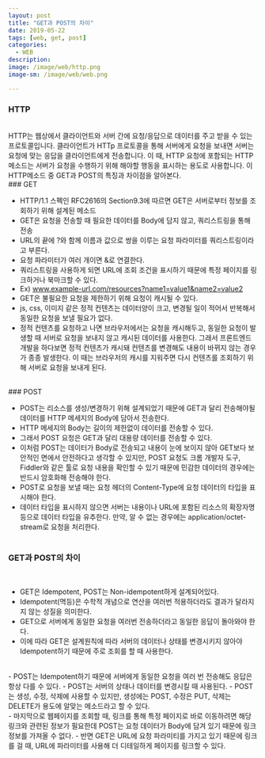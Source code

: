 ```yaml
---
layout: post
title: "GET과 POST의 차이"
date: 2019-05-22
tags: [web, get, post]
categories:
  - WEB
description:
image: /image/web/http.png
image-sm: /image/web/web.png

---
```

<!-- {:.post-img.small}
![producer](/image/rabbitmq/producer.png) -->


### HTTP
<br />
HTTP는 웹상에서 클라이언트와 서버 간에 요청/응답으로 데이터를 주고 받을 수 있는 프로토콜입니다. 클라이언트가 HTTp 프로토콜을 통해 서버에게 요청을 보내면 서버는 요청에 맞는 응답을 클라이언트에게 전송합니다. 이 때, HTTP 요청에 포함되는 HTTP메소드는 서버가 요청을 수행하기 위해 해야할 행동을 표시하는 용도로 사용합니다. 이 HTTP메소드 중 GET과 POST의 특징과 차이점을 알아본다.

<br>
### GET
<br />

 - HTTP/1.1 스펙인 RFC2616의 Section9.3에 따르면 GET은 서버로부터 정보를 조회하기 위해 설계된 메소드
 - GET은 요청을 전송할 때 필요한 데이터를 Body에 담지 않고, 쿼리스트링을 통해 전송
 - URL의 끝에 ?와 함께 이름과 값으로 쌍을 이루는 요청 파라미터를 쿼리스트링이라고 부른다.
 - 요청 파라미터가 여러 개이면 &로 연결한다.
 - 쿼리스트링을 사용하게 되면 URL에 조회 조건을 표시하기 때문에 특정 페이지를 링크하거나 북마크할 수 있다.
 - Ex) www.example-url.com/resources?name1=value1&name2=value2
 - GET은 불필요한 요청을 제한하기 위해 요청이 캐시될 수 있다.
 - js, css, 이미지 같은 정적 컨텐츠는 데이터양이 크고, 변경될 일이 적어서 반복해서 동일한 요청을 보낼 필요가 없다.
 - 정적 컨텐츠를 요청하고 나면 브라우저에서는 요청을 캐시해두고, 동일한 요청이 발생할 때 서버로 요청을 보내지 않고 캐시된 데이터를 사용한다. 그래서 프론트엔드 개발을 하다보면 정적 컨텐츠가 캐시돼 컨텐츠를 변경해도 내용이 바뀌지 않는 경우가 종종 발생한다. 이 때는 브라우저의 캐시를 지워주면 다시 컨텐츠를 조회하기 위해 서버로 요청을 보내게 된다.


<br>
### POST
<br />

 - POST는 리소스를 생성/변경하기 위해 설계되었기 때문에 GET과 달리 전송해야될 데이터를 HTTP 메세지의 Body에 담아서 전송한다.
 -  HTTP 메세지의 Body는 길이의 제한없이 데이터를 전송할 수 있다.
 - 그래서 POST 요청은 GET과 달리 대용량 데이터를 전송할 수 있다.
 - 이처럼 POST는 데이터가 Body로 전송되고 내용이 눈에 보이지 않아 GET보다 보안적인 면에서 안전하다고 생각할 수 있지만, POST 요청도 크롬 개발자 도구, Fiddler와 같은 툴로 요청 내용을 확인할 수 있기 때문에 민감한 데이터의 경우에는 반드시 암호화해 전송해야 한다.
 -  POST로 요청을 보낼 때는 요청 헤더의 Content-Type에 요청 데이터의 타입을 표시해야 한다.
 - 데이터 타입을 표시하지 않으면 서버는 내용이나 URL에 포함된 리소스의 확장자명 등으로 데이터 타입을 유추한다. 만약, 알 수 없는 경우에는 application/octet-stream로 요청을 처리한다.
<br /><br />

### GET과 POST의 차이
<br />

 - GET은 Idempotent, POST는 Non-idempotent하게 설계되어있다.
 - Idempotent(멱등)은 수학적 개념으로 연산을 여러번 적용하더라도 결과가 달라지지 않는 성질을 의미한다.
 - GET으로 서버에게 동일한 요청을 여러번 전송하더라고 동일한 응답이 돌아와야 한다.
 - 이에 따라 GET은 설계원칙에 따라 서버의 데이터나 상태를 변경시키지 않아야 Idempotent하기 때문에 주로 조회를 할 때 사용한다.

 <br>
 - POST는 Idempotent하기 때문에 서버에게 동일한 요청을 여러 번 전송해도 응답은 항상 다를 수 있다.
 - POST는 서버의 상태나 데이터를 변경시킬 때 사용된다.
 - POST는 생성, 수정, 삭제에 사용할 수 있지만, 생성에는 POST, 수정은 PUT, 삭제는 DELETE가 용도에 알맞는 메소드라고 할 수 있다.

 <br>
 - 마지막으로 웹페이지를 조회할 때, 링크를 통해 특정 페이지로 바로 이동하려면 해당 링크와 관련된 정보가 필요한데 POST는 요청 데이터가 Body에 담겨 있기 때문에 링크 정보를 가져올 수 없다.
 - 반면 GET은 URL에 요청 파라미티를 가지고 있기 때문에 링크를 걸 때, URL에 파라미터를 사용해 더 디테일하게 페이지를 링크할 수 있다.
 
<br /><br />


